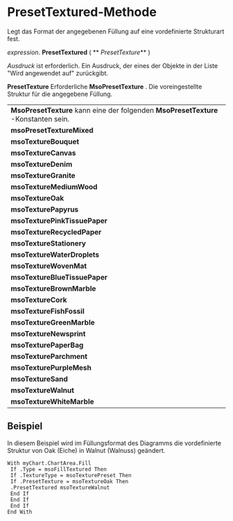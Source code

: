 
# PresetTextured-Methode

Legt das Format der angegebenen Füllung auf eine vordefinierte Strukturart fest.

 _expression_. **PresetTextured** ( ** _PresetTexture_** )

 _Ausdruck_ ist erforderlich. Ein Ausdruck, der eines der Objekte in der Liste "Wird angewendet auf" zurückgibt.

 **PresetTexture** Erforderliche
 **MsoPresetTexture**
 . Die voreingestellte Struktur für die angegebene Füllung.

||
|:-----|
|**MsoPresetTexture** kann eine der folgenden **MsoPresetTexture** -Konstanten sein.|
|**msoPresetTextureMixed**|
|**msoTextureBouquet**|
|**msoTextureCanvas**|
|**msoTextureDenim**|
|**msoTextureGranite**|
|**msoTextureMediumWood**|
|**msoTextureOak**|
|**msoTexturePapyrus**|
|**msoTexturePinkTissuePaper**|
|**msoTextureRecycledPaper**|
|**msoTextureStationery**|
|**msoTextureWaterDroplets**|
|**msoTextureWovenMat**|
|**msoTextureBlueTissuePaper**|
|**msoTextureBrownMarble**|
|**msoTextureCork**|
|**msoTextureFishFossil**|
|**msoTextureGreenMarble**|
|**msoTextureNewsprint**|
|**msoTexturePaperBag**|
|**msoTextureParchment**|
|**msoTexturePurpleMesh**|
|**msoTextureSand**|
|**msoTextureWalnut**|
|**msoTextureWhiteMarble**|

## Beispiel

In diesem Beispiel wird im Füllungsformat des Diagramms die vordefinierte Struktur von Oak (Eiche) in Walnut (Walnuss) geändert.


```
With myChart.ChartArea.Fill 
 If .Type = msoFillTextured Then 
 If .TextureType = msoTexturePreset Then 
 If .PresetTexture = msoTextureOak Then 
 .PresetTextured msoTextureWalnut 
 End If 
 End If 
 End If 
End With
```

